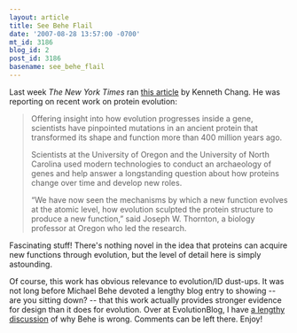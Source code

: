 ```yaml
---
layout: article
title: See Behe Flail
date: '2007-08-28 13:57:00 -0700'
mt_id: 3186
blog_id: 2
post_id: 3186
basename: see_behe_flail
---
```

Last week <i>The New York Times</i> ran <a href="http://www.nytimes.com/2007/08/21/science/21prot.html?_r=2&ref=science&oref=slogin&oref=slogin">this article</a> by Kenneth Chang.  He was reporting on recent work on protein evolution:

<blockquote>
Offering insight into how evolution progresses inside a gene, scientists have pinpointed mutations in an ancient protein that transformed its shape and function more than 400 million years ago.

Scientists at the University of Oregon and the University of North Carolina used modern technologies to conduct an archaeology of genes and help answer a longstanding question about how proteins change over time and develop new roles.

&ldquo;We have now seen the mechanisms by which a new function evolves at the atomic level, how evolution sculpted the protein structure to produce a new function,&rdquo; said Joseph W. Thornton, a biology professor at Oregon who led the research. 
</blockquote>

Fascinating stuff!  There's nothing novel in the idea that proteins can acquire new functions through evolution, but the level of detail here is simply astounding.

Of course, this work has obvious relevance to evolution/ID dust-ups.  It was not long before Michael Behe devoted a lengthy blog entry to showing -- are you sitting down? -- that this work actually provides stronger evidence for design than it does for evolution.  Over at EvolutionBlog, I have <a href="http://scienceblogs.com/evolutionblog/2007/08/see_behe_flail.php">a lengthy discussion</a> of why Behe is wrong.  Comments can be left there.  Enjoy!
